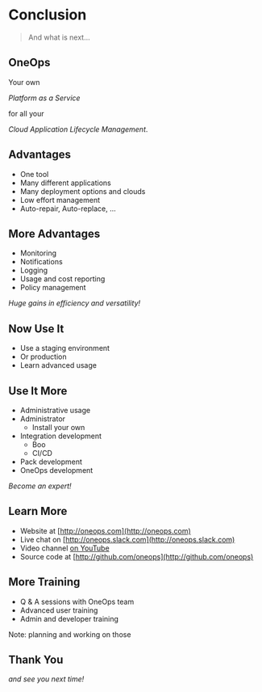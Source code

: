 # Conclusion

> And what is next...


## OneOps

Your own

<em class="yellow">Platform as a Service</em> 

for all your

<em class="yellow">Cloud Application Lifecycle Management</em>.


## Advantages

- One tool
- Many different applications
- Many deployment options and clouds
- Low effort management
- Auto-repair, Auto-replace, ...


## More Advantages

- Monitoring
- Notifications
- Logging
- Usage and cost reporting
- Policy management

<em class="yellow">Huge gains in efficiency and versatility!</em>


## Now Use It

- Use a staging environment
- Or production
- Learn advanced usage


## Use It More

- Administrative usage
- Administrator
  - Install your own
- Integration development
  - Boo
  - CI/CD
- Pack development
- OneOps development 

<em class="yellow">Become an expert!</em>


## Learn More

- Website at [http://oneops.com](http://oneops.com)
- Live chat on [http://oneops.slack.com](http://oneops.slack.com)
- Video channel [on YouTube](https://www.youtube.com/channel/UCajgVCGqZ2M9RhULR8Q5Iww)
- Source code at [http://github.com/oneops](http://github.com/oneops)


## More Training

- Q & A sessions with OneOps team
- Advanced user training
- Admin and developer training

Note: 
planning and working on those


## Thank You

<em class="yellow">and see you next time!</em>
